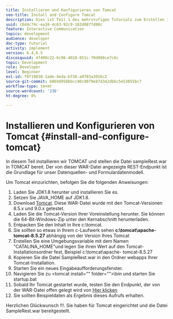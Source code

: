 ```yaml
---
title: Installieren und Konfigurieren von Tomcat
seo-title: Install and Configure Tomcat
description: Dies ist Teil 1 des mehrstufigen Tutorials zum Erstellen Ihres ersten interaktiven Kommunikationsdokuments. In diesem Teil installieren wir TOMCAT und stellen die Datei sampleRest.war in TOMCAT bereit.
uuid: c6d4c74c-ea16-4c63-92c9-182d087fd88c
feature: Interactive Communication
topics: development
audience: developer
doc-type: tutorial
activity: implement
version: 6.4,6.5
discoiquuid: 4f400c22-6c96-4018-851c-70d988ce7c6c
topic: Development
role: Developer
level: Beginner
exl-id: f0f19838-1ade-4eda-b736-a9703a3916c2
source-git-commit: b069d958bbcc40c0079e87d342db6c5e53055bc7
workflow-type: tm+mt
source-wordcount: '236'
ht-degree: 0%

---
```


# Installieren und Konfigurieren von Tomcat {#install-and-configure-tomcat}

In diesem Teil installieren wir TOMCAT und stellen die Datei sampleRest.war in TOMCAT bereit. Der von dieser WAR-Datei angezeigte REST-Endpunkt ist die Grundlage für unser Datenquellen- und Formulardatenmodell.

Um Tomcat einzurichten, befolgen Sie die folgenden Anweisungen:

1. Laden Sie JDK1.8 herunter und installieren Sie es.
2. Setzen Sie JAVA_HOME auf JDK1.8.
3. Download [Tomcat](https://tomcat.apache.org/). Diese WAR-Datei wurde mit den Tomcat-Versionen 8.5.x und 9.0.x getestet.
4. Laden Sie die Tomcat-Version Ihrer Voreinstellung herunter. Sie können die 64-Bit-Windows-Zip unter den Kernabschnitt herunterladen.
5. Entpacken Sie den Inhalt in Ihre c:\tomcat.
6. Sie sollten so etwas in Ihrem c-Laufwerk sehen **c:\tomcat\apache-tomcat-8.5.27** abhängig von der Version Ihres Tomcat
7. Erstellen Sie eine Umgebungsvariable mit dem Namen &quot;CATALINA_HOME&quot;und legen Sie ihren Wert auf den Tomcat-Installationsordner fest, Beispiel c:\tomcat\apache- tomcat-8.5.27
8. Kopieren Sie die Datei SampleRest.war in den Ordner webapps Ihrer Tomcat-Installation.
9. Starten Sie ein neues Eingabeaufforderungsfenster.
10. Navigieren Sie zu &lt;tomcat install=&quot;&quot; folder=&quot;&quot;>\bin und starten Sie startup.bat
11. Sobald Ihr Tomcat gestartet wurde, testen Sie den Endpunkt, der von der WAR-Datei offen gelegt wird von [Hier klicken](http://localhost:8080/SampleRest/webapi/getStatement/9586)
12. Sie sollten Beispieldaten als Ergebnis dieses Aufrufs erhalten.

Herzlichen Glückwunsch !!!. Sie haben für Tomcat eingerichtet und die Datei SampleRest.war bereitgestellt.

